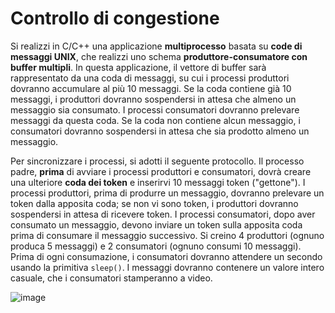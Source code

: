 # Controllo di congestione

Si realizzi in C/C++ una applicazione **multiprocesso** basata su **code
di messaggi UNIX**, che realizzi uno schema **produttore-consumatore con
buffer multipli**. In questa applicazione, il vettore di buffer sarà
rappresentato da una coda di messaggi, su cui i processi produttori
dovranno accumulare al più 10 messaggi. Se la coda contiene già 10
messaggi, i produttori dovranno sospendersi in attesa che almeno un
messaggio sia consumato. I processi consumatori dovranno prelevare
messaggi da questa coda. Se la coda non contiene alcun messaggio, i
consumatori dovranno sospendersi in attesa che sia prodotto almeno un
messaggio.

Per sincronizzare i processi, si adotti il seguente protocollo. Il
processo padre, **prima** di avviare i processi produttori e
consumatori, dovrà creare una ulteriore **coda dei token** e inserirvi
10 messaggi token ("gettone"). I processi produttori, prima di produrre
un messaggio, dovranno prelevare un token dalla apposita coda; se non vi
sono token, i produttori dovranno sospendersi in attesa di ricevere
token. I processi consumatori, dopo aver consumato un messaggio, devono
inviare un token sulla apposita coda prima di consumare il messaggio
successivo. Si creino 4 produttori (ognuno produca 5 messaggi) e 2
consumatori (ognuno consumi 10 messaggi). Prima di ogni consumazione, i
consumatori dovranno attendere un secondo usando la primitiva `sleep()`.
I messaggi dovranno contenere un valore intero casuale, che i
consumatori stamperanno a video.

![image](/images/ambiente_locale/code_messaggi/controllo_di_congestione.png)
